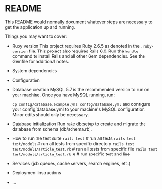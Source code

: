 # README

This README would normally document whatever steps are necessary to get the
application up and running.

Things you may want to cover:

* Ruby version
  This project requires Ruby 2.6.5 as denoted in the `.ruby-version` file. This project also requires Rails 6.0. Run the `bundle` command to install Rails and all other Gem dependencies. See the Gemfile for additional notes.

* System dependencies

* Configuration

* Database creation
  MySQL 5.7 is the recommended version to run on your machine. Once you have MySQL running, run:

  `cp config/database.example.yml config/database.yml`
  and configure your config/database.yml to your machine's MySQL configuration. Minor edits should only be necessary.

* Database initialization
  Run rake db:setup to create and migrate the database from schema (db/schema.rb).

* How to run the test suite
  `rails test` # run all tests
  `rails test test/models` # run all tests from specific directory
  `rails test test/models/article_test.rb` # run all tests from specific file
  `rails test test/models/article_test.rb:6` # run specific test and line

* Services (job queues, cache servers, search engines, etc.)

* Deployment instructions

* ...
